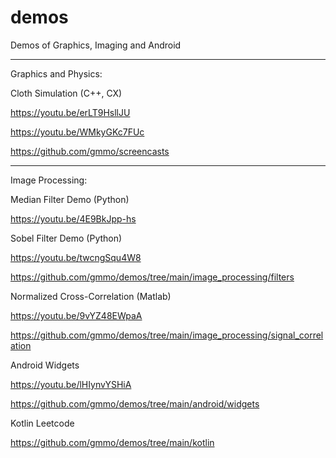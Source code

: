# demos
Demos of Graphics, Imaging and Android
_______________________________________


Graphics and Physics:

Cloth Simulation (C++, CX)

https://youtu.be/erLT9HsllJU

https://youtu.be/WMkyGKc7FUc

https://github.com/gmmo/screencasts

____________________________________

Image Processing:

Median Filter Demo (Python)

https://youtu.be/4E9BkJpp-hs

Sobel Filter Demo (Python)

https://youtu.be/twcngSqu4W8

https://github.com/gmmo/demos/tree/main/image_processing/filters


Normalized Cross-Correlation (Matlab)

https://youtu.be/9vYZ48EWpaA

https://github.com/gmmo/demos/tree/main/image_processing/signal_correlation


Android Widgets

https://youtu.be/lHIynvYSHiA

https://github.com/gmmo/demos/tree/main/android/widgets


Kotlin Leetcode

https://github.com/gmmo/demos/tree/main/kotlin


